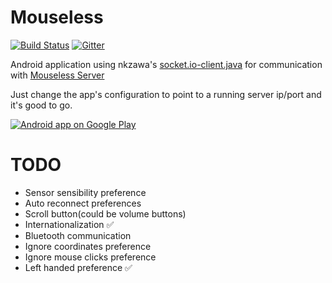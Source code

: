 # Mouseless
[![Build Status](https://travis-ci.org/rodrigogs/mouseless.svg?branch=master)](https://travis-ci.org/rodrigogs/mouseless)
[![Gitter](https://badges.gitter.im/Join%20Chat.svg)](https://gitter.im/rodrigogs/mouseless?utm_source=badge&utm_medium=badge&utm_campaign=pr-badge&utm_content=body_badge)

Android application using nkzawa's [socket.io-client.java](https://github.com/nkzawa/socket.io-client.java) for communication with [Mouseless Server](https://github.com/rodrigogs/mouseless-server)

Just change the app's configuration to point to a running server ip/port and it's good to go.

<a href="https://play.google.com/store/apps/details?id=com.sedentary.mouseless">
  <img alt="Android app on Google Play"
       src="https://developer.android.com/images/brand/en_app_rgb_wo_45.png" />
</a>

# TODO
* Sensor sensibility preference
* Auto reconnect preferences
* Scroll button(could be volume buttons)
* Internationalization :white_check_mark:
* Bluetooth communication
* Ignore coordinates preference
* Ignore mouse clicks preference
* Left handed preference :white_check_mark:
